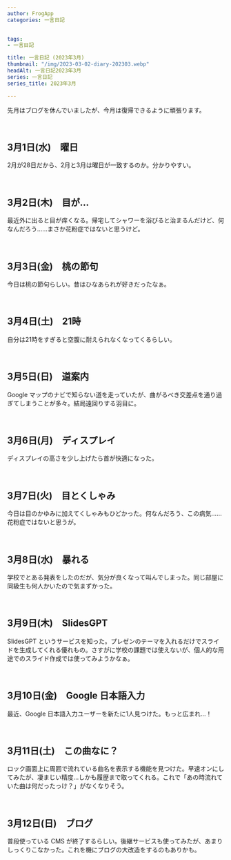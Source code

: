 ```yaml
---
author: FrogApp
categories: 一言日記

 
tags:
- 一言日記

title: 一言日記 (2023年3月)
thumbnail: "/img/2023-03-02-diary-202303.webp"
headAlt: 一言日記2023年3月
series: 一言日記
series_title: 2023年3月

---
```

先月はブログを休んでいましたが、今月は復帰できるように頑張ります。

<br>

## 3月1日(水)　曜日

2月が28日だから、2月と3月は曜日が一致するのか。分かりやすい。

<br>

## 3月2日(木)　目が…

最近外に出ると目が痒くなる。帰宅してシャワーを浴びると治まるんだけど、何なんだろう……まさか花粉症ではないと思うけど。

<br>

## 3月3日(金)　桃の節句

今日は桃の節句らしい。昔はひなあられが好きだったなぁ。

<br>

## 3月4日(土)　21時

自分は21時をすぎると空腹に耐えられなくなってくるらしい。

<br>

## 3月5日(日)　道案内

Google マップのナビで知らない道を走っていたが、曲がるべき交差点を通り過ぎてしまうことが多々。結局遠回りする羽目に。

<br>

## 3月6日(月)　ディスプレイ

ディスプレイの高さを少し上げたら首が快適になった。

<br>

## 3月7日(火)　目とくしゃみ

今日は目のかゆみに加えてくしゃみもひどかった。何なんだろう、この病気……花粉症ではないと思うが。

<br>

## 3月8日(水)　暴れる

学校でとある発表をしたのだが、気分が良くなって叫んでしまった。同じ部屋に同級生も何人かいたので気まずかった。

<br>

## 3月9日(木)　SlidesGPT

SlidesGPT というサービスを知った。プレゼンのテーマを入れるだけでスライドを生成してくれる優れもの。さすがに学校の課題では使えないが、個人的な用途でのスライド作成では使ってみようかなぁ。

<br>

## 3月10日(金)　Google 日本語入力

最近、Google 日本語入力ユーザーを新たに1人見つけた。もっと広まれ…！

<br>

## 3月11日(土)　この曲なに？

ロック画面上に周囲で流れている曲名を表示する機能を見つけた。早速オンにしてみたが、凄まじい精度…しかも履歴まで取ってくれる。これで「あの時流れていた曲は何だったっけ？」がなくなりそう。

<br>

## 3月12日(日)　ブログ

普段使っている CMS が終了するらしい。後継サービスも使ってみたが、あまりしっくりこなかった。これを機にブログの大改造をするのもありかも。
